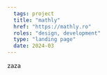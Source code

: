 ```yaml
---
  tags: project
  title: "mathly"
  href: "https://mathly.ro"
  roles: "design, development"
  type: "landing page"
  date: 2024-03
---
```


zaza
